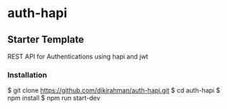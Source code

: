 # auth-hapi
## Starter Template
REST API for Authentications using hapi and jwt

### Installation
$ git clone https://github.com/dikirahman/auth-hapi.git
$ cd auth-hapi
$ npm install
$ npm run start-dev
